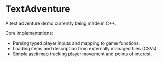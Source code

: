 # TextAdventure
A text adventure demo currently being made in C++.

Core implementations:
 - Parsing typed player inputs and mapping to game functions.
 - Loading items and description from externally managed files (CSVs).
 - Simple ascii map tracking player movement and points of interest.

